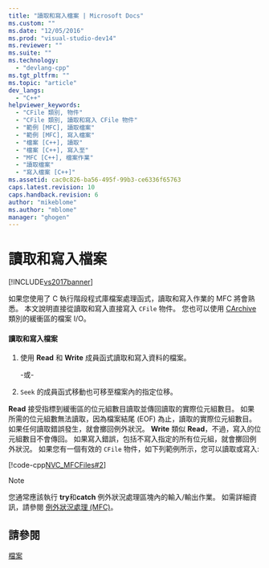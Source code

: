 ```yaml
---
title: "讀取和寫入檔案 | Microsoft Docs"
ms.custom: ""
ms.date: "12/05/2016"
ms.prod: "visual-studio-dev14"
ms.reviewer: ""
ms.suite: ""
ms.technology: 
  - "devlang-cpp"
ms.tgt_pltfrm: ""
ms.topic: "article"
dev_langs: 
  - "C++"
helpviewer_keywords: 
  - "CFile 類別, 物件"
  - "CFile 類別, 讀取和寫入 CFile 物件"
  - "範例 [MFC], 讀取檔案"
  - "範例 [MFC], 寫入檔案"
  - "檔案 [C++], 讀取"
  - "檔案 [C++], 寫入至"
  - "MFC [C++], 檔案作業"
  - "讀取檔案"
  - "寫入檔案 [C++]"
ms.assetid: cac0c826-ba56-495f-99b3-ce6336f65763
caps.latest.revision: 10
caps.handback.revision: 6
author: "mikeblome"
ms.author: "mblome"
manager: "ghogen"
---
```

# 讀取和寫入檔案
[!INCLUDE[vs2017banner](../assembler/inline/includes/vs2017banner.md)]

如果您使用了 C 執行階段程式庫檔案處理函式，讀取和寫入作業的 MFC 將會熟悉。  本文說明直接從讀取和寫入直接寫入 `CFile` 物件。  您也可以使用 [CArchive](../mfc/reference/carchive-class.md) 類別的緩衝區的檔案 I\/O。  
  
#### 讀取和寫入檔案  
  
1.  使用 **Read** 和 **Write** 成員函式讀取和寫入資料的檔案。  
  
     \-或\-  
  
2.  `Seek` 的成員函式移動也可移至檔案內的指定位移。  
  
 **Read** 接受指標到緩衝區的位元組數目讀取並傳回讀取的實際位元組數目。  如果所需的位元組數無法讀取，因為檔案結尾 \(EOF\) 為止，讀取的實際位元組數目。  如果任何讀取錯誤發生，就會擲回例外狀況。  **Write** 類似 **Read**，不過，寫入的位元組數目不會傳回。  如果寫入錯誤，包括不寫入指定的所有位元組，就會擲回例外狀況。  如果您有一個有效的 `CFile` 物件，如下列範例所示，您可以讀取或寫入:  
  
 [!code-cpp[NVC_MFCFiles#2](../mfc/codesnippet/CPP/reading-and-writing-files_1.cpp)]  
  
> [!NOTE]
>  您通常應該執行 **try**和**catch** 例外狀況處理區塊內的輸入\/輸出作業。  如需詳細資訊，請參閱 [例外狀況處理 \(MFC\)](../mfc/exception-handling-in-mfc.md)。  
  
## 請參閱  
 [檔案](../mfc/files-in-mfc.md)